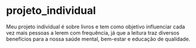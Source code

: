 # projeto_individual

Meu projeto individual é sobre livros e tem como objetivo influenciar cada vez mais pessoas a lerem com frequência, já que a leitura traz diversos benefícios para a nossa saúde mental, bem-estar e educação de qualidade. 